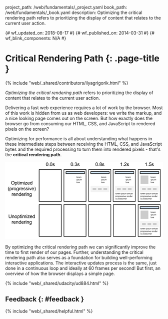 project_path: /web/fundamentals/_project.yaml book_path: /web/fundamentals/_book.yaml description: Optimizing the critical rendering path refers to prioritizing the display of content that relates to the current user action.

{# wf_updated_on: 2018-08-17 #} {# wf_published_on: 2014-03-31 #} {# wf_blink_components: N/A #}

# Critical Rendering Path {: .page-title }

{% include "web/_shared/contributors/ilyagrigorik.html" %}

*Optimizing the critical rendering path* refers to prioritizing the display of content that relates to the current user action.

Delivering a fast web experience requires a lot of work by the browser. Most of this work is hidden from us as web developers: we write the markup, and a nice looking page comes out on the screen. But how exactly does the browser go from consuming our HTML, CSS, and JavaScript to rendered pixels on the screen?

Optimizing for performance is all about understanding what happens in these intermediate steps between receiving the HTML, CSS, and JavaScript bytes and the required processing to turn them into rendered pixels - that's the **critical rendering path**.

<img src="images/progressive-rendering.png"  alt="progressive page rendering" />

By optimizing the critical rendering path we can significantly improve the time to first render of our pages. Further, understanding the critical rendering path also serves as a foundation for building well-performing interactive applications. The interactive updates process is the same, just done in a continuous loop and ideally at 60 frames per second! But first, an overview of how the browser displays a simple page.

{% include "web/_shared/udacity/ud884.html" %}

## Feedback {: #feedback }

{% include "web/_shared/helpful.html" %}